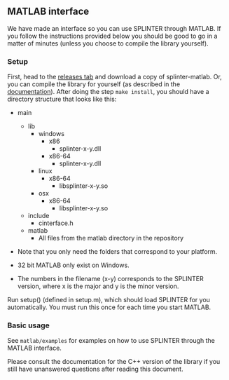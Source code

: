 ## MATLAB interface
We have made an interface so you can use SPLINTER through MATLAB. If you follow the instructions provided below you should be good to go in a matter of minutes (unless you choose to compile the library yourself).

### Setup
First, head to the [releases tab](https://github.com/bgrimstad/splinter/releases) and download a copy of splinter-matlab. Or, you can compile the library for yourself (as described in the [documentation](../docs/compile.md)). After doing the step `make install`, you should have a directory structure that looks like this:
- main
  - lib
    - windows
      - x86
        - splinter-x-y.dll
      - x86-64
        - splinter-x-y.dll
    - linux
      - x86-64
        - libsplinter-x-y.so
    - osx
      - x86-64
        - libsplinter-x-y.so
  - include
      - cinterface.h
  - matlab
    - All files from the matlab directory in the repository
    
- Note that you only need the folders that correspond to your platform.
- 32 bit MATLAB only exist on Windows.
- The numbers in the filename (x-y) corresponds to the SPLINTER version, where x is the major and y is the minor version.

Run setup() (defined in setup.m), which should load SPLINTER for you automatically. You must run this once for each time you start MATLAB.

### Basic usage
See `matlab/examples` for examples on how to use SPLINTER through the MATLAB interface.

Please consult the documentation for the C++ version of the library if you still have unanswered questions after reading this document.
